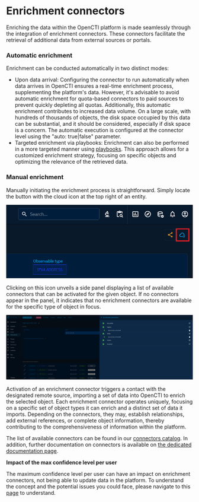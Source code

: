# Enrichment connectors

Enriching the data within the OpenCTI platform is made seamlessly through the integration of enrichment connectors. These connectors facilitate the retrieval of additional data from external sources or portals.


### Automatic enrichment

Enrichment can be conducted automatically in two distinct modes:

- Upon data arrival: Configuring the connector to run automatically when data arrives in OpenCTI ensures a real-time enrichment process, supplementing the platform's data. However, it's advisable to avoid automatic enrichment for quota-based connectors to paid sources to prevent quickly depleting all quotas. Additionally, this automatic enrichment contributes to increased data volume. On a large scale, with hundreds of thousands of objects, the disk space occupied by this data can be substantial, and it should be considered, especially if disk space is a concern. The automatic execution is configured at the connector level using the "auto: true|false" parameter.
- Targeted enrichment via playbooks: Enrichment can also be performed in a more targeted manner using [playbooks](automation.md). This approach allows for a customized enrichment strategy, focusing on specific objects and optimizing the relevance of the retrieved data.

### Manual enrichment

Manually initiating the enrichment process is straightforward. Simply locate the button with the cloud icon at the top right of an entity. 

![Enrichment button](assets/enrichment-button.png)

Clicking on this icon unveils a side panel displaying a list of available connectors that can be activated for the given object. If no connectors appear in the panel, it indicates that no enrichment connectors are available for the specific type of object in focus.

![Enrichment panel](assets/enrichment-panel.png)

Activation of an enrichment connector triggers a contact with the designated remote source, importing a set of data into OpenCTI to enrich the selected object. Each enrichment connector operates uniquely, focusing on a specific set of object types it can enrich and a distinct set of data it imports. Depending on the connectors, they may, establish relationships, add external references, or complete object information, thereby contributing to the comprehensiveness of information within the platform.

The list of available connectors can be found in our [connectors catalog](https://www.notion.site/OpenCTI-Ecosystem-868329e9fb734fca89692b2ed6087e76). In addition, further documentation on connectors is available on [the dedicated documentation page](../deployment/connectors.md).

**Impact of the max confidence level per user**

The maximum confidence level per user can have an impact on enrichment connectors, not being able to update data in the platform. To understand the concept and the potential issues you could face, please navigate to this [page](https://docs.opencti.io/latest/usage/reliability-confidence/) to understand.